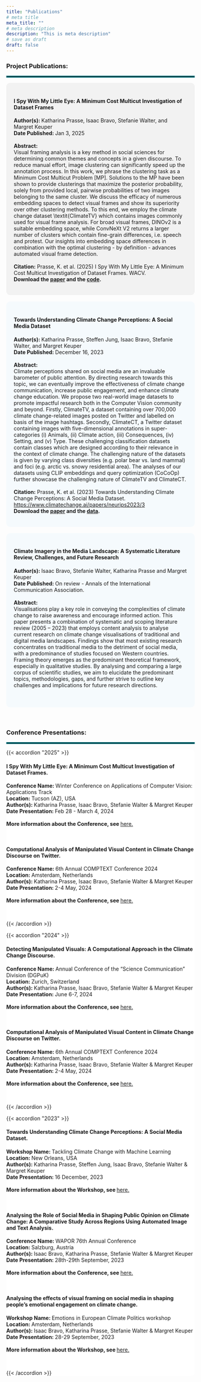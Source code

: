 ```yaml
---
title: "Publications"
# meta title
meta_title: ""
# meta description
description: "This is meta description"
# save as draft
draft: false
---
```


<!-- {{< toc >}} -->

### Project Publications:
<hr style="border:2px solid #006D77;"></hr>

<div style="background-color: #f2f2f2; border-radius: 10px; padding: 20px;">
<h4>I Spy With My Little Eye: A Minimum Cost Multicut Investigation of Dataset Frames</h4>
<p class="block">
    <strong>Author(s): </strong>Katharina Prasse, Isaac Bravo, Stefanie Walter, and Margret Keuper
    <br>
    <strong>Date Published: </strong>Jan 3, 2025
    <br><br>
    <strong>Abstract: </strong>
    <br>
    Visual framing analysis is a key method in social sciences for determining common themes and concepts in a given discourse. To reduce manual effort, image clustering can significantly speed up the annotation process. In this work, we phrase the clustering task as a Minimum Cost Multicut Problem [MP]. Solutions to the MP have been shown to provide clusterings that maximize the posterior probability, solely from provided local, pairwise probabilities of two images belonging to the same cluster. We discuss the efficacy of numerous embedding spaces to detect visual frames and show its superiority over other clustering methods. To this end, we employ the climate change dataset \textit{ClimateTV} which contains images commonly used for visual frame analysis. For broad visual frames, DINOv2 is a suitable embedding space, while ConvNeXt V2 returns a larger number of clusters which contain fine-grain differences, i.e. speech and protest. Our insights into embedding space differences in combination with the optimal clustering - by definition - advances automated visual frame detection. 
    <br><br>
    <strong>Citation:</strong> 
    Prasse, K. et al. (2025) I Spy With My Little Eye: A Minimum Cost Multicut Investigation of Dataset Frames. WACV.
    <br>
    <strong>Download the <a class="link" href= "https://openaccess.thecvf.com/content/WACV2025/html/Prasse_I_Spy_with_My_Little_Eye_A_Minimum_Cost_Multicut_WACV_2025_paper.html">paper</a> and the <a class="link" href= "https://github.com/KathPra/MP4VisualFrameDetection">code</a>.</strong>
 </p>
</div>
<br>

<div style="background-color: #F5FAFD; border-radius: 10px; padding: 20px;">
<h4>Towards Understanding Climate Change Perceptions: A Social Media Dataset</h3>
<p class="block">
    <strong>Author(s): </strong>Katharina Prasse, Steffen Jung, Isaac Bravo, Stefanie Walter, and Margret Keuper
    <br>
    <strong>Date Published: </strong>December 16, 2023
    <br><br>
    <strong>Abstract: </strong>
    <br>
    Climate perceptions shared on social media are an invaluable barometer of public attention. By directing research towards this topic, we can eventually improve the effectiveness of climate change communication, increase public engagement, and enhance climate change education. We propose two real-world image datasets to promote impactful research both in the Computer Vision community and beyond. Firstly, ClimateTV, a dataset containing over 700,000 climate change-related images posted on Twitter and labelled on basis of the image hashtags. Secondly, ClimateCT, a Twitter dataset containing images with five-dimensional annotations in super-categories (i) Animals, (ii) Climate action, (iii) Consequences, (iv) Setting, and (v) Type. These challenging classification datasets contain classes which are designed according to their relevance in the context of climate change. The challenging nature of the datasets is given by varying class diversities (e.g. polar bear vs. land mammal) and foci (e.g. arctic vs. snowy residential area). The analyses of our datasets using CLIP embeddings and query optimization (CoCoOp) further showcase the challenging nature of ClimateTV and ClimateCT.
    <br><br>
    <strong>Citation:</strong> 
    Prasse, K. et al. (2023) Towards Understanding Climate Change Perceptions: A Social Media Dataset. <a class="link" href= "https://www.climatechange.ai/papers/neurips2023/3">https://www.climatechange.ai/papers/neurips2023/3</a>
    <br>
    <strong>Download the <a class="link" href= "https://www.climatechange.ai/papers/neurips2023/3">paper</a> and the <a class="link" href= "https://github.com/KathPra/Datasets_ClimateVisions">data</a>.</strong>
 </p>
</div>
<br>

<div style="background-color: #F5FAFD; border-radius: 10px; padding: 20px;">
<h4>Climate Imagery in the Media Landscape: A Systematic Literature Review, Challenges, and Future Research</h3>
<p class="block">
    <strong>Author(s): </strong>Isaac Bravo, Stefanie Walter, Katharina Prasse and Margret Keuper
    <br>
    <strong>Date Published: </strong>On review - Annals of the International Communication Association.
    <br><br>
    <strong>Abstract: </strong>
    <br>
    Visualisations play a key role in conveying the complexities of climate change to raise awareness and encourage informed action. This paper presents a combination of systematic and scoping literature review (2005 – 2023) that employs content analysis to analyse current research on climate change visualisations of traditional and digital media landscapes. Findings show that most existing research concentrates on traditional media to the detriment of social media, with a predominance of studies focused on Western countries. Framing theory emerges as the predominant theoretical framework, especially in qualitative studies. By analysing and comparing a large corpus of scientific studies, we aim to elucidate the predominant topics, methodologies, gaps, and further strive to outline key challenges and implications for future research directions.
    <br><br>
    <!-- <strong>Citation:</strong> 
    Prasse, K. et al. (Year) Title Paper. <a class="link" href= "https://www.nature.com/articles/s41597-022-01616-8">https://doi.org/10.1038/s41597-022-01616-8</a>
    <br>
    <strong>Download the paper <a class="link" href= "https://www.nature.com/articles/s41597-022-01616-8">here.</a></strong> -->
 </p>
</div>

<!-- Template Publications

<div style="background-color: #f2f2f2; border-radius: 10px; padding: 20px;">
<h4>Title Paper 2 Climate Vision Project Template</h3>
<p class="block">
    <strong>Author(s): </strong>Katharina Prasse, Isaac Bravo, Stefanie Walter and Margret Keuper
    <br>
    <strong>Date Published: </strong>Month_Name XX, 202X
    <br><br>
    <strong>Abstract: </strong>
    <br>
    lorem ipsum dolor sit amet, consectetur adipiscing elit. Sed do eiusmod tempor incididunt ut labore et dolore magna aliqua. Ut enim ad minim veniam, quis nostrud exercitation ullamco laboris nisi ut aliquip ex ea commodo consequat. Duis aute irure dolor in reprehenderit in voluptate velit esse cillum dolore eu fugiat nulla pariatur. Excepteur sint occaecat cupidatat non proident, sunt in culpa qui officia deserunt mollit anim id est laborum.
    <br><br>
    <strong>Citation:</strong> 
    Prasse, K. et al. (Year) Title Paper. <a class="link" href= "https://www.nature.com/articles/s41597-022-01616-8">https://doi.org/10.1038/s41597-022-01616-8</a>
    <br>
    <strong>Download the paper <a class="link" href= "https://www.nature.com/articles/s41597-022-01616-8">here.</a></strong>
 </p>
</div> -->


<!-- <hr style="border:2px solid #006D77;"> -->
<br>
<br>

### Conference Presentations:

<hr style="border:2px solid #006D77;">

<div style="background-color: white; border-radius: 10px; padding: 0px; border-color: white">

{{< accordion "2025" >}}

<p class="block" style="background-color: transparent;">
    <h4>I Spy With My Little Eye: A Minimum Cost Multicut Investigation of Dataset Frames.</h4>
    <strong>Conference Name: </strong>Winter Conference on Applications of Computer Vision: Applications Track
    <br>
    <strong>Location: </strong>Tucson (AZ), USA
    <br>
    <strong>Author(s): </strong>Katharina Prasse, Isaac Bravo, Stefanie Walter & Margret Keuper
    <br>
    <strong>Date Presentation: </strong>Feb 28 - March 4, 2024 
    <br><br>
    <strong>More information about the Conference, see </strong><a class="link" href= "https://wacv2025.thecvf.com/">here.</a>
 </p><br>

<p class="block" style="background-color: transparent;">
    <h4>Computational Analysis of Manipulated Visual Content in Climate Change Discourse on Twitter.</h4>
    <strong>Conference Name: </strong>6th Annual COMPTEXT Conference 2024
    <br>
    <strong>Location: </strong>Amsterdam, Netherlands
    <br>
    <strong>Author(s): </strong>Katharina Prasse, Isaac Bravo, Stefanie Walter & Margret Keuper
    <br>
    <strong>Date Presentation: </strong>2-4 May, 2024 
    <br><br>
    <strong>More information about the Conference, see </strong><a class="link" href= "https://www.comptextconference.org/">here.</a>
 </p><br>


<!-- Template Conference Presentations
    <p class="block" style="background-color: transparent;">
    <h4>Computational Analysis of Manipulated Visual Content in Climate Change Discourse on Twitter.</h3>
    <strong>Conference Name: </strong>6th Annual COMPTEXT Conference 2024
    <br>
    <strong>Location: </strong>Amsterdam, Netherlands
    <br>
    <strong>Author(s): </strong>Katharina Prasse, Isaac Bravo, Stefanie Walter & Margret Keuper
    <br>
    <strong>Date Presentation: </strong>2-4 May, 2024 
    <br><br>
    <strong>More information about the Conference, see </strong><a class="link" href= "https://www.comptextconference.org/">here.</a>
 </p><br>
-->

{{< /accordion >}}


{{< accordion "2024" >}}

<p class="block" style="background-color: transparent;">
    <h4>Detecting Manipulated Visuals: A Computational Approach in the Climate Change Discourse.</h4>
    <strong>Conference Name: </strong>Annual Conference of the “Science Communication” Division (DGPuK)
    <br>
    <strong>Location: </strong>Zurich, Switzerland
    <br>
    <strong>Author(s): </strong>Katharina Prasse, Isaac Bravo, Stefanie Walter & Margret Keuper
    <br>
    <strong>Date Presentation: </strong>June 6-7, 2024 
    <br><br>
    <strong>More information about the Conference, see </strong><a class="link" href= "https://ikmz.uzh.ch/en/aiscicomm24">here.</a>
 </p><br>

<p class="block" style="background-color: transparent;">
    <h4>Computational Analysis of Manipulated Visual Content in Climate Change Discourse on Twitter.</h4>
    <strong>Conference Name: </strong>6th Annual COMPTEXT Conference 2024
    <br>
    <strong>Location: </strong>Amsterdam, Netherlands
    <br>
    <strong>Author(s): </strong>Katharina Prasse, Isaac Bravo, Stefanie Walter & Margret Keuper
    <br>
    <strong>Date Presentation: </strong>2-4 May, 2024 
    <br><br>
    <strong>More information about the Conference, see </strong><a class="link" href= "https://www.comptextconference.org/">here.</a>
 </p><br>


<!-- Template Conference Presentations
    <p class="block" style="background-color: transparent;">
    <h4>Computational Analysis of Manipulated Visual Content in Climate Change Discourse on Twitter.</h3>
    <strong>Conference Name: </strong>6th Annual COMPTEXT Conference 2024
    <br>
    <strong>Location: </strong>Amsterdam, Netherlands
    <br>
    <strong>Author(s): </strong>Katharina Prasse, Isaac Bravo, Stefanie Walter & Margret Keuper
    <br>
    <strong>Date Presentation: </strong>2-4 May, 2024 
    <br><br>
    <strong>More information about the Conference, see </strong><a class="link" href= "https://www.comptextconference.org/">here.</a>
 </p><br>
-->

{{< /accordion >}}

{{< accordion "2023" >}}

<p class="block" style="background-color: transparent;">
    <h4>Towards Understanding Climate Change Perceptions: A Social Media Dataset.</h4>
    <strong>Workshop Name: </strong>Tackling Climate Change with Machine Learning
    <br>
    <strong>Location: </strong>New Orleans, USA
    <br>
    <strong>Author(s): </strong>Katharina Prasse, Steffen Jung, Isaac Bravo, Stefanie Walter & Margret Keuper
    <br>
    <strong>Date Presentation: </strong>16 December, 2023 
    <br><br>
    <strong>More information about the Workshop, see </strong><a class="link" href= "https://www.climatechange.ai/events/neurips2023">here.</a>
 </p><br>

<p class="block" style="background-color: transparent;">
    <h4>Analysing the Role of Social Media in Shaping Public Opinion on Climate Change: A Comparative Study Across Regions Using Automated Image and Text Analysis.</h4>
    <strong>Conference Name: </strong>WAPOR 76th Annual Conference
    <br>
    <strong>Location: </strong>Salzburg, Austria
    <br>
    <strong>Author(s): </strong>Isaac Bravo, Katharina Prasse, Stefanie Walter & Margret Keuper
    <br>
    <strong>Date Presentation: </strong>28th-29th September, 2023
    <br><br>
    <strong>More information about the Conference, see </strong><a class="link" href= "https://wapor.org/events/annual-conference/past-conferences/76th-annual-conference/">here.</a>
 </p><br>

<p class="block" style="background-color: transparent;">
    <h4>Analysing the effects of visual framing on social media in shaping people’s emotional engagement on climate change.</h4>
    <strong>Workshop Name: </strong>Emotions in European Climate Politics workshop
    <br>
    <strong>Location: </strong>Amsterdam, Netherlands
    <br>
    <strong>Author(s): </strong>Isaac Bravo, Katharina Prasse, Stefanie Walter & Margret Keuper
    <br>
    <strong>Date Presentation: </strong>28-29 September, 2023 
    <br><br>
    <strong>More information about the Workshop, see </strong><a class="link" href= "https://eufeels.com/2023/04/18/emotions-in-european-climate-politics-call-for-papers-amsterdam-28th-29th-september-2023/">here.</a>
 </p><br>

<!-- Template Conference Presentations
    <p class="block" style="background-color: transparent;">
    <h4>Computational Analysis of Manipulated Visual Content in Climate Change Discourse on Twitter.</h3>
    <strong>Conference Name: </strong>6th Annual COMPTEXT Conference 2024
    <br>
    <strong>Location: </strong>Amsterdam, Netherlands
    <br>
    <strong>Author(s): </strong>Katharina Prasse, Isaac Bravo, Stefanie Walter & Margret Keuper
    <br>
    <strong>Date Presentation: </strong>2-4 May, 2024 
    <br><br>
    <strong>More information about the Conference, see </strong><a class="link" href= "https://www.comptextconference.org/">here.</a>
 </p><br>
-->

{{< /accordion >}}





</div>
<br>


<br><br><br><br><br>

<!-- Markdown Elements

Here is an example of headings. You can use this heading by the following markdown rules. For example: use `#` for heading 1 and use `######` for heading 6. 

# Heading 1

## Heading 2

### Heading 3

#### Heading 4

##### Heading 5

###### Heading 6

<hr>

### Emphasis

The emphasis, aka italics, with _asterisks_ or _underscores_.

Strong emphasis, aka bold, with **asterisks** or **underscores**.

The combined emphasis with **asterisks and _underscores_**.

Strike through uses two tildes. ~~Scratch this.~~

<hr>

### Button

{{< button label="Button" link="/" style="solid" >}}

<hr>

### Link

[I'm an inline-style link](https://www.google.com)

[I'm an inline-style link with title](https://www.google.com "Google's Homepage")

[I'm a reference-style link][Arbitrary case-insensitive reference text]

[I'm a relative reference to a repository file](../blob/master/LICENSE)

[You can use numbers for reference-style link definitions][1]

Or leave it empty and use the [link text itself].

URLs and URLs in angle brackets will automatically get turned into links.
<http://www.example.com> or <http://www.example.com> and sometimes
example.com (but not on Github, for example).

Some text to show that the reference links can follow later.

[arbitrary case-insensitive reference text]: https://www.themefisher.com
[1]: https://gethugothemes.com
[link text itself]: https://www.getjekyllthemes.com

<hr>

### Paragraph

Lorem ipsum dolor sit amet consectetur adipisicing elit. Quam nihil enim maxime corporis cumque totam aliquid nam sint inventore optio modi neque laborum officiis necessitatibus, facilis placeat pariatur! Voluptatem, sed harum pariatur adipisci voluptates voluptatum cumque, porro sint minima similique magni perferendis fuga! Optio vel ipsum excepturi tempore reiciendis id quidem? Vel in, doloribus debitis nesciunt fugit sequi magnam accusantium modi neque quis, vitae velit, pariatur harum autem a! Velit impedit atque maiores animi possimus asperiores natus repellendus excepturi sint architecto eligendi non, omnis nihil. Facilis, doloremque illum. Fugit optio laborum minus debitis natus illo perspiciatis corporis voluptatum rerum laboriosam.

<hr>

### Ordered List

1. List item
2. List item
3. List item
4. List item
5. List item

<hr>

### Unordered List

- List item
- List item
- List item
- List item
- List item

<hr>

### Notice

{{< notice "note" >}}
This is a simple note.
{{< /notice >}}

{{< notice "tip" >}}
This is a simple tip.
{{< /notice >}}

{{< notice "info" >}}
This is a simple info.
{{< /notice >}}

{{< notice "warning" >}}
This is a simple warning.
{{< /notice >}}

<hr>

### Tab

{{< tabs >}}
{{< tab "Tab 1" >}}

#### Did you come here for something in particular?

Did you come here for something in particular or just general Riker-bashing? And blowing into maximum warp speed, you appeared for an instant to be in two places at once. We have a saboteur aboard. We know you’re dealing in stolen ore. But I wanna talk about the assassination attempt on Lieutenant Worf.

{{< /tab >}}

{{< tab "Tab 2" >}}

#### I wanna talk about the assassination attempt

Lorem ipsum dolor sit amet, consetetur sadipscing elitr, sed diam nonumy eirmod tempor invidunt ut labore et dolore magna aliquyam erat, sed diam voluptua. At vero eos et accusam et justo duo dolores et ea rebum. Stet clita kasd gubergren, no sea takimata sanctus est Lorem ipsum dolor sit amet.

Lorem ipsum dolor sit amet, consetetur sadipscing elitr, sed diam nonumy eirmod tempor invidunt ut labore et dolore magna aliquyam erat, sed diam voluptua. At vero eos et accusam et justo duo dolores et ea rebum. Stet clita kasd gubergren, no sea takimata sanctus est Lorem ipsum dolor sit amet.

{{< /tab >}}

{{< tab "Tab 3" >}}

#### We know you’re dealing in stolen ore

Lorem ipsum dolor sit amet, consetetur sadipscing elitr, sed diam nonumy eirmod tempor invidunt ut labore et dolore magna aliquyam erat, sed diam voluptua. At vero eos et accusam et justo duo dolores et ea rebum. Stet clita kasd gubergren, no sea takimata sanctus est Lorem ipsum dolor sit amet.

Lorem ipsum dolor sit amet, consetetur sadipscing elitr, sed diam nonumy eirmod tempor invidunt ut labore et dolore magna aliquyam erat, sed diam voluptua. At vero eos et accusam et justo duo

{{< /tab >}}
{{< /tabs >}}

<hr>

### Accordions

{{< accordion "Why should you need to do this?" >}}

- Lorem ipsum dolor sit amet consectetur adipisicing elit.
- Lorem ipsum dolor sit amet consectetur adipisicing elit.
- Lorem ipsum dolor sit amet consectetur

{{< /accordion >}}

{{< accordion "How can I adjust Horizontal centering" >}}

- Lorem ipsum dolor sit amet consectetur adipisicing elit.
- Lorem ipsum dolor sit amet consectetur adipisicing elit.
- Lorem ipsum dolor sit amet consectetur

{{< /accordion >}}

{{< accordion "Should you use Negative margin?" >}}

- Lorem ipsum dolor sit amet consectetur adipisicing elit.
- Lorem ipsum dolor sit amet consectetur adipisicing elit.
- Lorem ipsum dolor sit amet consectetur

{{< /accordion >}}

<hr>

### Code and Syntax Highlighting

This is an `Inline code` sample.

```javascript
var s = "JavaScript syntax highlighting";
alert(s);
```

```python
s = "Python syntax highlighting"
print s
```

<hr>

### Blockquote

> Did you come here for something in particular or just general Riker-bashing? And blowing into maximum warp speed, you appeared for an instant to be in two places at once.

<hr>

### Tables

| Tables        |      Are      |  Cool |
| ------------- | :-----------: | ----: |
| col 3 is      | right-aligned | $1600 |
| col 2 is      |   centered    |   $12 |
| zebra stripes |   are neat    |    $1 |

<hr>

### Image

{{< image src="images/image-placeholder.png" caption="" alt="alter-text" height="" width="" position="center" command="fill" option="q100" class="img-fluid" title="image title"  webp="false" >}}

<hr>

### Gallery

{{< gallery dir="images/gallery" class="" height="400" width="400" webp="true" command="Fit" option="" zoomable="true" >}}

<hr>

### Slider

{{< slider dir="images/gallery" class="max-w-[600px] ml-0" height="400" width="400" webp="true" command="Fit" option="" zoomable="true" >}}

<hr>

### Youtube video

{{< youtube ResipmZmpDU >}}

<hr>

### Custom video

{{< video src="https://www.w3schools.com/html/mov_bbb.mp4" width="100%" height="auto" autoplay="false" loop="false" muted="false" controls="true" class="rounded-lg" >}} 
-->